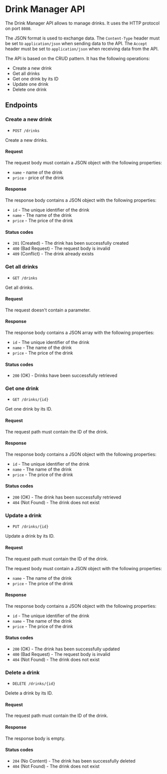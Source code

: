 # Drink Manager API

The Drink Manager API allows to manage drinks. It uses the HTTP protocol on port `8080`.

The JSON format is used to exchange data. The `Content-Type` header must be set
to `application/json` when sending data to the API. The `Accept` header must be
set to `application/json` when receiving data from the API.

The API is based on the CRUD pattern. It has the following operations:

- Create a new drink
- Get all drinks
- Get one drink by its ID
- Update one drink
- Delete one drink

## Endpoints

### Create a new drink

- `POST /drinks`

Create a new drinks.

#### Request

The request body must contain a JSON object with the following properties:

- `name` - name of the drink
- `price` - price of the drink

#### Response

The response body contains a JSON object with the following properties:

- `id` - The unique identifier of the drink
- `name` - The name of the drink
- `price` - The price of the drink

#### Status codes

- `201` (Created) - The drink has been successfully created
- `400` (Bad Request) - The request body is invalid
- `409` (Conflict) - The drink already exists

### Get all drinks

- `GET /drinks`

Get all drinks.

#### Request

The request doesn't contain a parameter.

#### Response

The response body contains a JSON array with the following properties:

- `id` - The unique identifier of the drink
- `name` - The name of the drink
- `price` - The price of the drink

#### Status codes

- `200` (OK) - Drinks have been successfully retrieved

### Get one drink

- `GET /drinks/{id}`

Get one drink by its ID.

#### Request

The request path must contain the ID of the drink.

#### Response

The response body contains a JSON object with the following properties:

- `id` - The unique identifier of the drink
- `name` - The name of the drink
- `price` - The price of the drink

#### Status codes

- `200` (OK) - The drink has been successfully retrieved
- `404` (Not Found) - The drink does not exist

### Update a drink

- `PUT /drinks/{id}`

Update a drink by its ID.

#### Request

The request path must contain the ID of the drink.

The request body must contain a JSON object with the following properties:

- `name` - The name of the drink
- `price` - The price of the drink

#### Response

The response body contains a JSON object with the following properties:

- `id` - The unique identifier of the drink
- `name` - The name of the drink
- `price` - The price of the drink

#### Status codes

- `200` (OK) - The drink has been successfully updated
- `400` (Bad Request) - The request body is invalid
- `404` (Not Found) - The drink does not exist

### Delete a drink

- `DELETE /drinks/{id}`

Delete a drink by its ID.

#### Request

The request path must contain the ID of the drink.

#### Response

The response body is empty.

#### Status codes

- `204` (No Content) - The drink has been successfully deleted
- `404` (Not Found) - The drink does not exist

